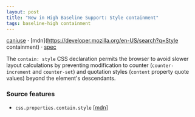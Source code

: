 ```yaml
---
layout: post
title: "New in High Baseline Support: Style containment"
tags: baseline-high containment
---
```


[caniuse](https://caniuse.com/?search=contain-style) · [mdn](https://developer.mozilla.org/en-US/search?q=Style containment) · [spec](https://drafts.csswg.org/css-contain-2/#containment-style)

The `contain: style` CSS declaration permits the browser to avoid slower layout calculations by preventing modification to counter (`counter-increment` and `counter-set`) and quotation styles (`content` property quote values) beyond the element's descendants.

### Source features

- ``css.properties.contain.style`` [[mdn]](https://developer.mozilla.org/en-US/search?q=css.properties.contain.style)
